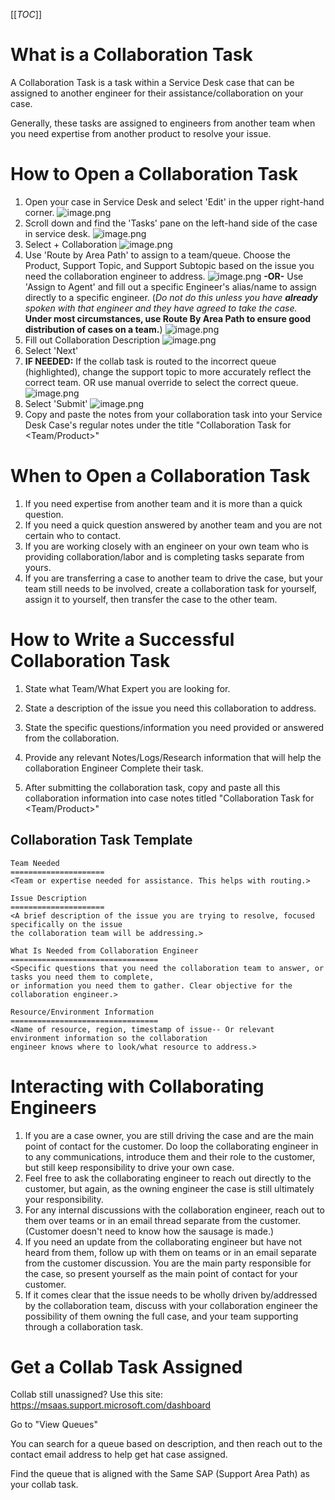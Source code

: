 [[_TOC_]]

# What is a Collaboration Task
A Collaboration Task is a task within a Service Desk case that can be assigned to another engineer for their assistance/collaboration on your case.

Generally, these tasks are assigned to engineers from another team when you need expertise from another product to resolve your issue.

# How to Open a Collaboration Task
1. Open your case in Service Desk and select 'Edit' in the upper right-hand corner.
![image.png](/.attachments/image-e311fcc6-82e6-4ab1-bc13-d41cb8707112.png)
2. Scroll down and find the 'Tasks' pane on the left-hand side of the case in service desk.
![image.png](/.attachments/image-d56a74eb-d094-498e-9439-83a21679ed57.png)
3. Select + Collaboration
![image.png](/.attachments/image-06b669e5-d6da-4990-a7c9-0ae5db4715d1.png)
4. Use 'Route by Area Path' to assign to a team/queue.
Choose the Product, Support Topic, and Support Subtopic based on the issue you need the collaboration engineer to address.
![image.png](/.attachments/image-a59cec05-d984-4832-8268-3f83af123a7e.png)
**-OR-**
Use 'Assign to Agent' and fill out a specific Engineer's alias/name to assign directly to a specific engineer. (_Do not do this unless you have **already** spoken with that engineer and they have agreed to take the case._ **Under most circumstances, use Route By Area Path to ensure good distribution of cases on a team.**)
![image.png](/.attachments/image-35e5b965-6131-4a41-9ee9-e08360beb7a0.png)
5. Fill out Collaboration Description
![image.png](/.attachments/image-8f617241-1b1f-450f-8f58-73ca9a928fe6.png)
6. Select 'Next'
7. **IF NEEDED:** If the collab task is routed to the incorrect queue (highlighted), change the support topic to more accurately reflect the correct team. OR use manual override to select the correct queue.
![image.png](/.attachments/image-20cd1c72-27df-4ee8-9428-64ba3db2d7ea.png)
8. Select 'Submit'
![image.png](/.attachments/image-485d7e05-a4c0-42fc-af02-0028a7c9f451.png)
9. Copy and paste the notes from your collaboration task into your Service Desk Case's regular notes under the title "Collaboration Task for <Team/Product>"

# When to Open a Collaboration Task
1. If you need expertise from another team and it is more than a quick question.
2. If you need a quick question answered by another team and you are not certain who to contact.
3. If you are working closely with an engineer on your own team who is providing collaboration/labor and is completing tasks separate from yours.
4. If you are transferring a case to another team to drive the case, but your team still needs to be involved, create a collaboration task for yourself, assign it to yourself, then transfer the case to the other team.

# How to Write a Successful Collaboration Task

1. State what Team/What Expert you are looking for.
2. State a description of the issue you need this collaboration to address.
3. State the specific questions/information you need provided or answered from the collaboration.
4. Provide any relevant Notes/Logs/Research information that will help the collaboration Engineer Complete their task.

5. After submitting the collaboration task, copy and paste all this collaboration information into case notes titled "Collaboration Task for <Team/Product>"

## Collaboration Task Template

```
Team Needed
=====================
<Team or expertise needed for assistance. This helps with routing.>

Issue Description
=====================
<A brief description of the issue you are trying to resolve, focused specifically on the issue 
the collaboration team will be addressing.>

What Is Needed from Collaboration Engineer
=================================
<Specific questions that you need the collaboration team to answer, or tasks you need them to complete,
or information you need them to gather. Clear objective for the collaboration engineer.>

Resource/Environment Information
=================================
<Name of resource, region, timestamp of issue-- Or relevant environment information so the collaboration
engineer knows where to look/what resource to address.>

```

# Interacting with Collaborating Engineers

1. If you are a case owner, you are still driving the case and are the main point of contact for the customer. Do loop the collaborating engineer in to any communications, introduce them and their role to the customer, but still keep responsibility to drive your own case.
2. Feel free to ask the collaborating engineer to reach out directly to the customer, but again, as the owning engineer the case is still ultimately your responsibility.
3. For any internal discussions with the collaboration engineer, reach out to them over teams or in an email thread separate from the customer. (Customer doesn't need to know how the sausage is made.)
4. If you need an update from the collaborating engineer but have not heard from them, follow up with them on teams or in an email separate from the customer discussion. You are the main party responsible for the case, so present yourself as the main point of contact for your customer.
5. If it comes clear that the issue needs to be wholly driven by/addressed by the collaboration team, discuss with your collaboration engineer the possibility of them owning the full case, and your team supporting through a collaboration task.

# Get a Collab Task Assigned

Collab still unassigned? 
Use this site: https://msaas.support.microsoft.com/dashboard

Go to "View Queues"

You can search for a queue based on description, and then reach out to the contact email address to help get hat case assigned.

Find the queue that is aligned with the Same SAP (Support Area Path) as your collab task.